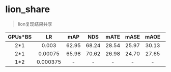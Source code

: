 # lion_share
> lion复现结果共享

| GPUs*BS | LR | mAP | NDS | mATE | mASE | mAOE | mAVE | mAAE | DEVICE | CFG | LOG | EXPLAIN |
| :--: | :--: | :--: | :--: | :--: | :--: | :--: | :--: | :--: | :--: | :--: | :--: | :--: |
| 2*1 | 0.003 | 62.95 | 68.24 | 28.54 | 25.97 | 30.13 | 28.66 | 19.10 | 4091 | [cfg](assets\lr_3e3_1x2\lion_mamba_nusc_8x_1f_1x_one_stride_128dim.yaml) | [log](assets\lr_3e3_1x2\log_train_20250218-193740.txt) |  |
| 2*1 | 0.00075 | 65.98 | 70.62 | 26.98 | 24.70 | 27.65 | 25.14 | 19.24 | 3090 | [cfg](assets\lr_75e4_1x2\lion_mamba_nusc_8x_1f_1x_one_stride_128dim.yaml) | [log](assets\lr_75e4_1x2\log_train_20250307-142818.txt) |  |
| 1*2 | 0.000375 | - | - | - | - | - | - | - | 4091 | - | - | running |
